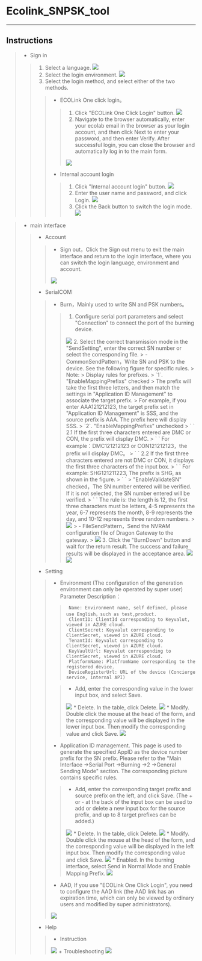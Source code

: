 # Ecolink_SNPSK_tool 
***
## Instructions  
> * Sign in
>>   1. Select a language.
>>      <image src="/img/language.png">
>>   2. Select the login environment.
>>      <image src="/img/env.png">
>>   3. Select the login method, and select either of the two methods.
>>>    - ECOLink One click login。
>>>>    1. Click "ECOLink One Click Login" button.
>>>>        <image src="/img/ecolinkOneClickLogin.png">
>>>>    2. Navigate to the browser automatically, enter your ecolab email in the browser as your login account, and then click Next to enter your password, and then enter Verify. After successful login, you can close the browser and automatically log in to the main form.
>>>>    <img src="/img/authentication.png"/>
>>>    - Internal account login
>>>>    1. Click "Internal account login" button.
>>>>      <img src="/img/localAccountLogin.png"/>
>>>>    2. Enter the user name and password, and click Login.
>>>>      <img src="/img/localAcountLogin_submit.png"/>
>>>>    3. Click the Back button to switch the login mode.
>>>>      <img src="/img/localAcountLogin_backup.png"/>

> * main interface
>> - Account
>>> + Sign out，Click the Sign out menu to exit the main interface and return to the login interface, where you can switch the login language, environment and account.
>>>  <img src="/img/main_signout.png"/>
>> - SerialCOM
>>> + Burn，Mainly used to write SN and PSK numbers。
>>>> 1. Configure serial port parameters and select "Connection" to connect the port of the burning device.
>>>>  <img src="/img/main_burndown_comsetting.png"/>
>>>> 2. Select the correct transmission mode in the "SendSetting", enter the correct SN number or select the corresponding file.
>>>>>  - CommonSendPattern，Write SN and PSK to the device. See the following figure for specific rules.
>>>>>    Note:
>>>>>    Display rules for prefixes.
>>>>>   `1`. "EnableMappingPrefixs" checked
>>>>>       The prefix will take the first three letters, and then match the settings in "Application ID Management" to associate the target prefix.
>>>>>           For example, if you enter AAA121212123, the target prefix set in "Application ID Management" is SSS, and the source prefix is AAA. The prefix here will display SSS.
>>>>>   `2`. "EnableMappingPrefixs" unchecked
>>>>>      ` `  2.1 If the first three characters entered are DMC or CON, the prefix will display DMC. 
>>>>>      ` `   For example：DMC121212123 or CON121212123，the prefix will display DMC。
>>>>>      ` `  2.2 If the first three characters entered are not DMC or CON, it displays the first three characters of the input box.
>>>>>      ` `    For example: SHG121211223, The prefix is SHG, as shown in the figure.
>>>>>        `    `
>>>>>  "EnableValidateSN" checked，The SN number entered will be verified. If it is not selected, the SN number entered will be verified.
>>>>>      ` `  The rule is: the length is 12, the first three characters must be letters, 4-5 represents the year, 6-7 represents the month, 8-9 represents the day, and 10-12 represents three random numbers.
>>>>>    <img src="/img/main_burndown_common.png"/>
>>>>>  - FileSendPattern，Send the NVRAM configuration file of Dragon Gateway to the gateway.
>>>>>    <img src="/img/main_burndown_file.png"/>
>>>> 3. Click the "BurnDown" button and wait for the return result. The success and failure results will be displayed in the acceptance area.
>>>>   <img src="/img/main_burndown_burndown.png"/>
>>>>   <img src="/img/main_burndown_success.png"/>
>> - Setting
>>> + Environment (The configuration of the generation environment can only be operated by super user)
>>>    Parameter Description：
>>>>      Name: Environment name, self defined, please use English，such as test,product.
>>>>      ClientID: ClientId corresponding to Keyvalut, viewed in AZURE cloud.
>>>>      ClientSecret: Keyvalut corresponding to ClientSecret, viewed in AZURE cloud.
>>>>      TenantId: Keyvalut corresponding to ClientSecret, viewed in AZURE cloud.
>>>>      KeyVaultUrl: Keyvalut corresponding to ClientSecret, viewed in AZURE cloud.
>>>>      PlatformName: PlatfromName corresponding to the registered device. 
>>>>      DeviceRegisterUrl: URL of the device (Concierge service, internal API)
>>>  
>>>> * Add, enter the corresponding value in the lower input box, and select Save.
>>>> <img src="/img/main_env_save.png"/>
>>>> * Delete. In the table, click Delete.
>>>> <img src="/img/main_env_delete.png"/>
>>>> * Modify. Double click the mouse at the head of the form, and the corresponding value will be displayed in the lower input box. Then modify the corresponding value and click Save.
>>>> <img src="/img/main_env_modify.png"/>
>>> + Application ID management. This page is used to generate the specified AppID as the device number prefix for the SN prefix. Please refer to the "Main Interface ->Serial Port ->Burning ->2 ->General Sending Mode" section. The corresponding picture contains specific rules.
>>>> * Add, enter the corresponding target prefix and source prefix on the left, and click Save. (The + or - at the back of the input box can be used to add or delete a new input box for the source prefix, and up to 8 target prefixes can be added.)
>>>>  <img src="/img/main_application_add.png"/>
>>>> * Delete. In the table, click Delete.
>>>> <img src="/img/main_application_delete.png"/>
>>>> * Modify. Double click the mouse at the head of the form, and the corresponding value will be displayed in the left input box. Then modify the corresponding value and click Save.
>>>> <img src="/img/main_application_modify.png"/>
>>>> * Enabled. In the burning interface, select Send in Normal Mode and Enable Mapping Prefix.
>>>> <img src="/img/main_application_enable.png"/>
>>> + AAD, If you use "ECOLink One Click Login", you need to configure the AAD link (the AAD link has an expiration time, which can only be viewed by ordinary users and modified by super administrators).
>>> <img src="/img/main_setting_add.png"/>
>> - Help
>>> + Instruction
>>> <img src="/img/main_help_Instruction.png"/>  
>>> + Troubleshooting
>>> <img src="/img/main_help_Troubleshooting.png"/> 